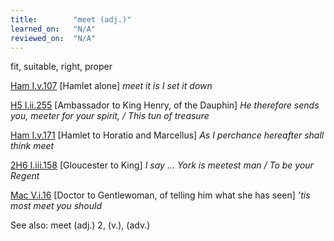 ```yaml
---
title:        "meet (adj.)"
learned_on:   "N/A"
reviewed_on:  "N/A"
---
```


fit, suitable, right, proper

[Ham I.v.107](https://www.shakespeareswords.com/Public/Play.aspx?Act=1&Scene=5&WorkId=2#115892) \[Hamlet alone\] *meet it is I set it down*

[H5 I.ii.255](https://www.shakespeareswords.com/Public/Play.aspx?Act=1&Scene=2&WorkId=38#253769) \[Ambassador to King Henry, of the Dauphin\] *He therefore sends you, meeter for your spirit, / This tun of treasure*

[Ham I.v.171](https://www.shakespeareswords.com/Public/Play.aspx?Act=1&Scene=5&WorkId=2#116015) \[Hamlet to Horatio and Marcellus\] *As I perchance hereafter shall think meet*

[2H6 I.iii.158](https://www.shakespeareswords.com/Public/Play.aspx?Act=1&Scene=3&WorkId=34#237033) \[Gloucester to King\] *I say ... York is meetest man / To be your Regent*

[Mac V.i.16](https://www.shakespeareswords.com/Public/Play.aspx?Act=5&Scene=1&WorkId=13#161907) \[Doctor to Gentlewoman, of telling him what she has seen\] *’tis most meet you should*

See also: meet (adj.) 2, (v.), (adv.)

